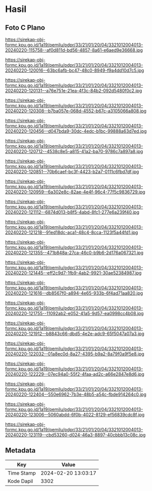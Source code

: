# Hasil

## Foto C Plano

https://sirekap-obj-formc.kpu.go.id/1a19/pemilu/pdpr/33/21/01/20/04/3321012004013-20240220-115758--af0d811d-bd56-4857-8a61-e6aed9e36668.jpg

https://sirekap-obj-formc.kpu.go.id/1a19/pemilu/pdpr/33/21/01/20/04/3321012004013-20240220-120016--63bc6afb-bc47-48c0-8949-f9a4dd10d7c5.jpg

https://sirekap-obj-formc.kpu.go.id/1a19/pemilu/pdpr/33/21/01/20/04/3321012004013-20240220-120131--a76e751e-21ea-4f3c-84b2-092d5480f0c2.jpg

https://sirekap-obj-formc.kpu.go.id/1a19/pemilu/pdpr/33/21/01/20/04/3321012004013-20240220-120308--b7ba057e-068d-4552-b67c-a3105066a808.jpg

https://sirekap-obj-formc.kpu.go.id/1a19/pemilu/pdpr/33/21/01/20/04/3321012004013-20240220-120456--d047bda9-30dc-4edc-b1bc-99888a63d7ed.jpg

https://sirekap-obj-formc.kpu.go.id/1a19/pemilu/pdpr/33/21/01/20/04/3321012004013-20240220-120712--4538c8e5-a815-41a2-ba70-9786c7a897a8.jpg

https://sirekap-obj-formc.kpu.go.id/1a19/pemilu/pdpr/33/21/01/20/04/3321012004013-20240220-120851--70b6caef-bc3f-4423-b2a7-0111c6fbd7df.jpg

https://sirekap-obj-formc.kpu.go.id/1a19/pemilu/pdpr/33/21/01/20/04/3321012004013-20240220-120959--6a302e8c-82ae-4e4f-96c4-77f5c9836729.jpg

https://sirekap-obj-formc.kpu.go.id/1a19/pemilu/pdpr/33/21/01/20/04/3321012004013-20240220-121112--6874d013-b8f5-4abd-8fc1-277e6a239f40.jpg

https://sirekap-obj-formc.kpu.go.id/1a19/pemilu/pdpr/33/21/01/20/04/3321012004013-20240220-121218--91ed18dc-aca1-48c4-8cca-1123f5a44fd1.jpg

https://sirekap-obj-formc.kpu.go.id/1a19/pemilu/pdpr/33/21/01/20/04/3321012004013-20240220-121355--471b848a-27ca-46c0-b9b6-2d176a067321.jpg

https://sirekap-obj-formc.kpu.go.id/1a19/pemilu/pdpr/33/21/01/20/04/3321012004013-20240220-121445--eff2c9d7-1fb9-4ab2-9921-30ae52384987.jpg

https://sirekap-obj-formc.kpu.go.id/1a19/pemilu/pdpr/33/21/01/20/04/3321012004013-20240220-121616--db8567f0-a894-4e65-933b-6f4ad71aa820.jpg

https://sirekap-obj-formc.kpu.go.id/1a19/pemilu/pdpr/33/21/01/20/04/3321012004013-20240220-121755--11092ab2-e052-41a5-9d57-ea0998cc4b08.jpg

https://sirekap-obj-formc.kpu.go.id/1a19/pemilu/pdpr/33/21/01/20/04/3321012004013-20240220-121912--b8843c66-dbd5-4e2e-adc9-65f5047a07a3.jpg

https://sirekap-obj-formc.kpu.go.id/1a19/pemilu/pdpr/33/21/01/20/04/3321012004013-20240220-122032--01a8ec0d-8a27-4395-b9a2-8a79f0a9f5e8.jpg

https://sirekap-obj-formc.kpu.go.id/1a19/pemilu/pdpr/33/21/01/20/04/3321012004013-20240220-122229--07ec94a0-55f2-4faa-ad2c-a66e2847e8d6.jpg

https://sirekap-obj-formc.kpu.go.id/1a19/pemilu/pdpr/33/21/01/20/04/3321012004013-20240220-122404--550e6962-7b3e-48b5-a54c-fbde914264c0.jpg

https://sirekap-obj-formc.kpu.go.id/1a19/pemilu/pdpr/33/21/01/20/04/3321012004013-20240220-123006--5060abdd-6f0b-4022-8129-ef56839cdc8f.jpg

https://sirekap-obj-formc.kpu.go.id/1a19/pemilu/pdpr/33/21/01/20/04/3321012004013-20240220-123119--cbd53260-d024-46a3-8897-40cbbb13c08c.jpg


## Metadata

| Key        | Value               |
| ---------- | ------------------- |
| Time Stamp | 2024-02-20 13:03:17 |
| Kode Dapil | 3302                |



